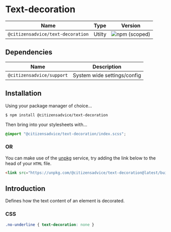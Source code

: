# Text-decoration

| Name                              | Type   | Version                                                                           |
|-----------------------------------|--------|-----------------------------------------------------------------------------------|
| `@citizensadvice/text-decoration` | Utilty | ![npm (scoped)](https://img.shields.io/npm/v/@citizensadvice/text-decoration.svg) |

## Dependencies

| Name                      | Description                 |
|---------------------------|-----------------------------|
| `@citizensadvice/support` | System wide settings/config |

## Installation

Using your package manager of choice...

```shell
$ npm install @citizensadvice/text-decoration
```

Then bring into your stylesheets with...

```scss
@import "@citizensadvice/text-decoration/index.scss";
```

### OR

You can make use of the [unpkg](https://unpkg.com) service, try adding the link below to the head of your `HTML` file.

```html
<link src="https://unpkg.com/@citizensadvice/text-decoration@latest/build/text-decoration.css" />
```

## Introduction

Defines how the text content of an element is decorated.

### CSS

```css
.no-underline { text-decoration: none }
```